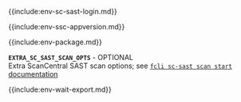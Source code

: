
{{include:env-sc-sast-login.md}}

{{include:env-ssc-appversion.md}}

{{include:env-package.md}}

**`EXTRA_SC_SAST_SCAN_OPTS`** - OPTIONAL    
Extra ScanCentral SAST scan options; see [`fcli sc-sast scan start` documentation]({{var:fcli-doc-base-url}}/manpage/fcli-sc-sast-scan-start.html)

{{include:env-wait-export.md}}
